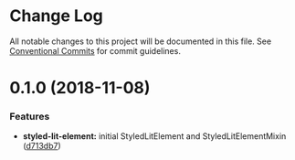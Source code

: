 # Change Log

All notable changes to this project will be documented in this file.
See [Conventional Commits](https://conventionalcommits.org) for commit guidelines.

# 0.1.0 (2018-11-08)


### Features

* **styled-lit-element:** initial StyledLitElement and StyledLitElementMixin ([d713db7](https://github.com/lit-styles/lit-styles/commit/d713db7))
